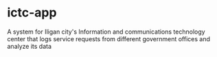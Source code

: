 # ictc-app

A system for Iligan city's Information and communications technology center that logs service requests from different government offices and analyze its data
